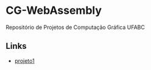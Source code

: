 # CG-WebAssembly

Repositório de Projetos de Computação Gráfica UFABC

## Links
- [projeto1](https://sdias22.github.io/CG-WebAssembly/GeraFormas2D)

